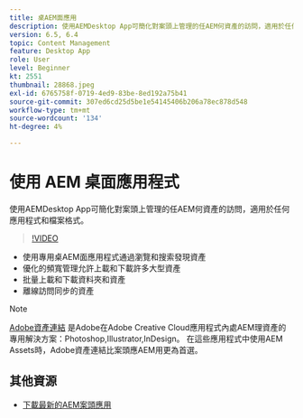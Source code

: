 ```yaml
---
title: 桌AEM面應用
description: 使用AEMDesktop App可簡化對案頭上管理的任AEM何資產的訪問，適用於任何應用程式和檔案格式。
version: 6.5, 6.4
topic: Content Management
feature: Desktop App
role: User
level: Beginner
kt: 2551
thumbnail: 28868.jpeg
exl-id: 6765758f-0719-4ed9-83be-8ed192a75b41
source-git-commit: 307ed6cd25d5be1e54145406b206a78ec878d548
workflow-type: tm+mt
source-wordcount: '134'
ht-degree: 4%

---
```


# 使用 AEM 桌面應用程式

使用AEMDesktop App可簡化對案頭上管理的任AEM何資產的訪問，適用於任何應用程式和檔案格式。

>[!VIDEO](https://video.tv.adobe.com/v/28868/?quality=12&learn=on)

+ 使用專用桌AEM面應用程式通過瀏覽和搜索發現資產
+ 優化的頻寬管理允許上載和下載許多大型資產
+ 批量上載和下載資料夾和資產
+ 離線訪問同步的資產

>[!NOTE]
>
> [Adobe資產連結](./adobe-asset-link.md) 是Adobe在Adobe Creative Cloud應用程式內處AEM理資產的專用解決方案：Photoshop,Illustrator,InDesign。 在這些應用程式中使用AEM Assets時，Adobe資產連結比案頭應AEM用更為首選。

## 其他資源

+ [下載最新的AEM案頭應用](https://experienceleague.adobe.com/docs/experience-manager-desktop-app/using/release-notes.html)
